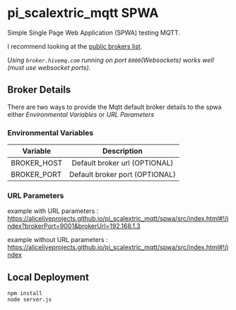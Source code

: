 # pi_scalextric_mqtt SPWA
Simple Single Page Web Application (SPWA) testing MQTT.

I recommend looking at the [public brokers list](https://github.com/mqtt/mqtt.github.io/wiki/public_brokers).

*Using ```broker.hivemq.com``` running on port ```8000```(Websockets) works well (must use websocket ports).*

## Broker Details
There are two ways to provide the Mqtt default broker details to the spwa either *Environmental Variables* or *URL Parameters* 


### Environmental Variables

| Variable      | Description  |
| ------------- |:-------------:|
| BROKER_HOST   | Default broker url (OPTIONAL) |
| BROKER_PORT   | Default broker port (OPTIONAL)|

### URL Parameters

example with URL parameters : https://aliceliveprojects.github.io/pi_scalextric_mqtt/spwa/src/index.html#!/index?brokerPort=9001&brokerUrl=192.168.1.3

example without URL parameters : https://aliceliveprojects.github.io/pi_scalextric_mqtt/spwa/src/index.html#!/index

## Local Deployment

```
npm install
node server.js
```



